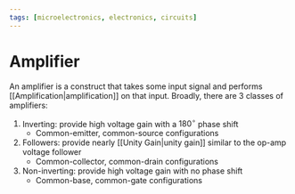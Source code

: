 ```yaml
---
tags: [microelectronics, electronics, circuits]
---
```


# Amplifier

An amplifier is a construct that takes some input signal and performs [[Amplification|amplification]] on that input. Broadly, there are 3 classes of amplifiers:

1. Inverting: provide high voltage gain with a $180^{\circ}$ phase shift
	- Common-emitter, common-source configurations
2. Followers: provide nearly [[Unity Gain|unity gain]] similar to the op-amp voltage follower
	- Common-collector, common-drain configurations
3. Non-inverting: provide high voltage gain with no phase shift
	- Common-base, common-gate configurations